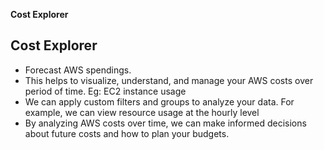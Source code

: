 **Cost Explorer**

## Cost Explorer
- Forecast AWS spendings.
- This helps to visualize, understand, and manage your AWS costs over period of time. Eg: EC2 instance usage
- We can apply custom filters and groups to analyze your data. For example, we can view resource usage at the hourly level
- By analyzing AWS costs over time, we can make informed decisions about future costs and how to plan your budgets.

